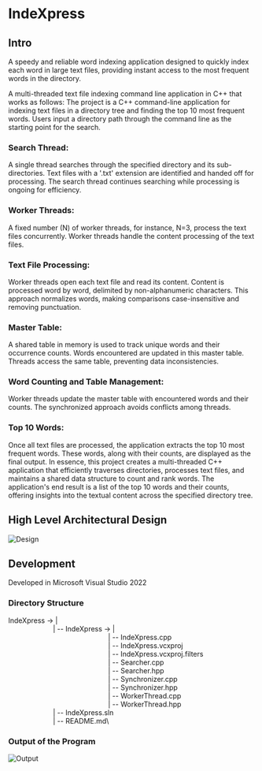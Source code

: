 # IndeXpress

## Intro
A speedy and reliable word indexing application designed to quickly index each word in large text files, providing instant access to the most frequent words in the directory.

A multi-threaded text file indexing command line application in C++ that works as follows:
The project is a C++ command-line application for indexing text files in a directory tree and finding the top 10 most frequent words.
Users input a directory path through the command line as the starting point for the search.
### Search Thread:

A single thread searches through the specified directory and its sub-directories.
Text files with a '.txt' extension are identified and handed off for processing.
The search thread continues searching while processing is ongoing for efficiency.
### Worker Threads:

A fixed number (N) of worker threads, for instance, N=3, process the text files concurrently.
Worker threads handle the content processing of the text files.
### Text File Processing:

Worker threads open each text file and read its content.
Content is processed word by word, delimited by non-alphanumeric characters.
This approach normalizes words, making comparisons case-insensitive and removing punctuation.
### Master Table:

A shared table in memory is used to track unique words and their occurrence counts.
Words encountered are updated in this master table.
Threads access the same table, preventing data inconsistencies.
### Word Counting and Table Management:

Worker threads update the master table with encountered words and their counts.
The synchronized approach avoids conflicts among threads.
### Top 10 Words:

Once all text files are processed, the application extracts the top 10 most frequent words.
These words, along with their counts, are displayed as the final output.
In essence, this project creates a multi-threaded C++ application that efficiently traverses directories, processes text files, and maintains a shared data structure to count and rank words. The application's end result is a list of the top 10 words and their counts, offering insights into the textual content across the specified directory tree.

## High Level Architectural Design
![Design]()

## Development

Developed in Microsoft Visual Studio 2022

### Directory Structure

IndeXpress -> |\
&emsp;&emsp;&emsp;&emsp;&emsp;&emsp;&ensp;| -- IndeXpress -> |\
&emsp;&ensp;&emsp;&emsp;&emsp;&emsp;&ensp;&emsp;&emsp;&emsp;&emsp;&emsp;&emsp;&ensp;&emsp;&emsp;| -- IndeXpress.cpp\
&emsp;&ensp;&emsp;&emsp;&emsp;&emsp;&ensp;&emsp;&emsp;&emsp;&emsp;&emsp;&emsp;&ensp;&emsp;&emsp;| -- IndeXpress.vcxproj\
&emsp;&ensp;&emsp;&emsp;&emsp;&emsp;&ensp;&emsp;&emsp;&emsp;&emsp;&emsp;&emsp;&ensp;&emsp;&emsp;| -- IndeXpress.vcxproj.filters\
&emsp;&ensp;&emsp;&emsp;&emsp;&emsp;&ensp;&emsp;&emsp;&emsp;&emsp;&emsp;&emsp;&ensp;&emsp;&emsp;| -- Searcher.cpp\
&emsp;&ensp;&emsp;&emsp;&emsp;&emsp;&ensp;&emsp;&emsp;&emsp;&emsp;&emsp;&emsp;&ensp;&emsp;&emsp;| -- Searcher.hpp\
&emsp;&ensp;&emsp;&emsp;&emsp;&emsp;&ensp;&emsp;&emsp;&emsp;&emsp;&emsp;&emsp;&ensp;&emsp;&emsp;| -- Synchronizer.cpp\
&emsp;&ensp;&emsp;&emsp;&emsp;&emsp;&ensp;&emsp;&emsp;&emsp;&emsp;&emsp;&emsp;&ensp;&emsp;&emsp;| -- Synchronizer.hpp\
&emsp;&ensp;&emsp;&emsp;&emsp;&emsp;&ensp;&emsp;&emsp;&emsp;&emsp;&emsp;&emsp;&ensp;&emsp;&emsp;| -- WorkerThread.cpp\
&emsp;&ensp;&emsp;&emsp;&emsp;&emsp;&ensp;&emsp;&emsp;&emsp;&emsp;&emsp;&emsp;&ensp;&emsp;&emsp;| -- WorkerThread.hpp\
&emsp;&emsp;&emsp;&emsp;&emsp;&emsp;&ensp;| -- IndeXpress.sln\
&emsp;&emsp;&emsp;&emsp;&emsp;&emsp;&ensp;| -- README.md\

### Output of the Program

![Output]()
